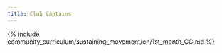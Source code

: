 ```yaml
---
title: Club Captains
---
```



{% include community_curriculum/sustaining_movement/en/1st_month_CC.md %}

